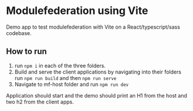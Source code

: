 # Modulefederation using Vite

Demo app to test modulefederation with Vite on a React/typescript/sass codebase.

## How to run

1. run `npm i` in each of the three folders.
2. Build and serve the client applications by navigating into their folders run `npm run build` and then `npm run serve`
3. Navigate to mf-host folder and run `npm run dev`

Application should start and the demo should print an H1 from the host and two h2 from the client apps.
